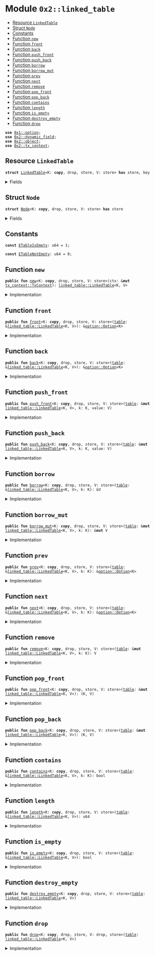 
<a name="0x2_linked_table"></a>

# Module `0x2::linked_table`



-  [Resource `LinkedTable`](#0x2_linked_table_LinkedTable)
-  [Struct `Node`](#0x2_linked_table_Node)
-  [Constants](#@Constants_0)
-  [Function `new`](#0x2_linked_table_new)
-  [Function `front`](#0x2_linked_table_front)
-  [Function `back`](#0x2_linked_table_back)
-  [Function `push_front`](#0x2_linked_table_push_front)
-  [Function `push_back`](#0x2_linked_table_push_back)
-  [Function `borrow`](#0x2_linked_table_borrow)
-  [Function `borrow_mut`](#0x2_linked_table_borrow_mut)
-  [Function `prev`](#0x2_linked_table_prev)
-  [Function `next`](#0x2_linked_table_next)
-  [Function `remove`](#0x2_linked_table_remove)
-  [Function `pop_front`](#0x2_linked_table_pop_front)
-  [Function `pop_back`](#0x2_linked_table_pop_back)
-  [Function `contains`](#0x2_linked_table_contains)
-  [Function `length`](#0x2_linked_table_length)
-  [Function `is_empty`](#0x2_linked_table_is_empty)
-  [Function `destroy_empty`](#0x2_linked_table_destroy_empty)
-  [Function `drop`](#0x2_linked_table_drop)


<pre><code><b>use</b> <a href="../../dependencies/move-stdlib/option.md#0x1_option">0x1::option</a>;
<b>use</b> <a href="../../dependencies/sui-framework/dynamic_field.md#0x2_dynamic_field">0x2::dynamic_field</a>;
<b>use</b> <a href="../../dependencies/sui-framework/object.md#0x2_object">0x2::object</a>;
<b>use</b> <a href="../../dependencies/sui-framework/tx_context.md#0x2_tx_context">0x2::tx_context</a>;
</code></pre>



<a name="0x2_linked_table_LinkedTable"></a>

## Resource `LinkedTable`



<pre><code><b>struct</b> <a href="../../dependencies/sui-framework/linked_table.md#0x2_linked_table_LinkedTable">LinkedTable</a>&lt;K: <b>copy</b>, drop, store, V: store&gt; <b>has</b> store, key
</code></pre>



<details>
<summary>Fields</summary>


<dl>
<dt>
<code>id: <a href="../../dependencies/sui-framework/object.md#0x2_object_UID">object::UID</a></code>
</dt>
<dd>

</dd>
<dt>
<code>size: u64</code>
</dt>
<dd>

</dd>
<dt>
<code>head: <a href="../../dependencies/move-stdlib/option.md#0x1_option_Option">option::Option</a>&lt;K&gt;</code>
</dt>
<dd>

</dd>
<dt>
<code>tail: <a href="../../dependencies/move-stdlib/option.md#0x1_option_Option">option::Option</a>&lt;K&gt;</code>
</dt>
<dd>

</dd>
</dl>


</details>

<a name="0x2_linked_table_Node"></a>

## Struct `Node`



<pre><code><b>struct</b> <a href="../../dependencies/sui-framework/linked_table.md#0x2_linked_table_Node">Node</a>&lt;K: <b>copy</b>, drop, store, V: store&gt; <b>has</b> store
</code></pre>



<details>
<summary>Fields</summary>


<dl>
<dt>
<code>prev: <a href="../../dependencies/move-stdlib/option.md#0x1_option_Option">option::Option</a>&lt;K&gt;</code>
</dt>
<dd>

</dd>
<dt>
<code>next: <a href="../../dependencies/move-stdlib/option.md#0x1_option_Option">option::Option</a>&lt;K&gt;</code>
</dt>
<dd>

</dd>
<dt>
<code>value: V</code>
</dt>
<dd>

</dd>
</dl>


</details>

<a name="@Constants_0"></a>

## Constants


<a name="0x2_linked_table_ETableIsEmpty"></a>



<pre><code><b>const</b> <a href="../../dependencies/sui-framework/linked_table.md#0x2_linked_table_ETableIsEmpty">ETableIsEmpty</a>: u64 = 1;
</code></pre>



<a name="0x2_linked_table_ETableNotEmpty"></a>



<pre><code><b>const</b> <a href="../../dependencies/sui-framework/linked_table.md#0x2_linked_table_ETableNotEmpty">ETableNotEmpty</a>: u64 = 0;
</code></pre>



<a name="0x2_linked_table_new"></a>

## Function `new`



<pre><code><b>public</b> <b>fun</b> <a href="../../dependencies/sui-framework/linked_table.md#0x2_linked_table_new">new</a>&lt;K: <b>copy</b>, drop, store, V: store&gt;(ctx: &<b>mut</b> <a href="../../dependencies/sui-framework/tx_context.md#0x2_tx_context_TxContext">tx_context::TxContext</a>): <a href="../../dependencies/sui-framework/linked_table.md#0x2_linked_table_LinkedTable">linked_table::LinkedTable</a>&lt;K, V&gt;
</code></pre>



<details>
<summary>Implementation</summary>


<pre><code><b>public</b> <b>fun</b> <a href="../../dependencies/sui-framework/linked_table.md#0x2_linked_table_new">new</a>&lt;K: <b>copy</b> + drop + store, V: store&gt;(ctx: &<b>mut</b> TxContext): <a href="../../dependencies/sui-framework/linked_table.md#0x2_linked_table_LinkedTable">LinkedTable</a>&lt;K, V&gt; {
    <a href="../../dependencies/sui-framework/linked_table.md#0x2_linked_table_LinkedTable">LinkedTable</a> {
        id: <a href="../../dependencies/sui-framework/object.md#0x2_object_new">object::new</a>(ctx),
        size: 0,
        head: <a href="../../dependencies/move-stdlib/option.md#0x1_option_none">option::none</a>(),
        tail: <a href="../../dependencies/move-stdlib/option.md#0x1_option_none">option::none</a>(),
    }
}
</code></pre>



</details>

<a name="0x2_linked_table_front"></a>

## Function `front`



<pre><code><b>public</b> <b>fun</b> <a href="../../dependencies/sui-framework/linked_table.md#0x2_linked_table_front">front</a>&lt;K: <b>copy</b>, drop, store, V: store&gt;(<a href="../../dependencies/sui-framework/table.md#0x2_table">table</a>: &<a href="../../dependencies/sui-framework/linked_table.md#0x2_linked_table_LinkedTable">linked_table::LinkedTable</a>&lt;K, V&gt;): &<a href="../../dependencies/move-stdlib/option.md#0x1_option_Option">option::Option</a>&lt;K&gt;
</code></pre>



<details>
<summary>Implementation</summary>


<pre><code><b>public</b> <b>fun</b> <a href="../../dependencies/sui-framework/linked_table.md#0x2_linked_table_front">front</a>&lt;K: <b>copy</b> + drop + store, V: store&gt;(<a href="../../dependencies/sui-framework/table.md#0x2_table">table</a>: &<a href="../../dependencies/sui-framework/linked_table.md#0x2_linked_table_LinkedTable">LinkedTable</a>&lt;K, V&gt;): &Option&lt;K&gt; {
    &<a href="../../dependencies/sui-framework/table.md#0x2_table">table</a>.head
}
</code></pre>



</details>

<a name="0x2_linked_table_back"></a>

## Function `back`



<pre><code><b>public</b> <b>fun</b> <a href="../../dependencies/sui-framework/linked_table.md#0x2_linked_table_back">back</a>&lt;K: <b>copy</b>, drop, store, V: store&gt;(<a href="../../dependencies/sui-framework/table.md#0x2_table">table</a>: &<a href="../../dependencies/sui-framework/linked_table.md#0x2_linked_table_LinkedTable">linked_table::LinkedTable</a>&lt;K, V&gt;): &<a href="../../dependencies/move-stdlib/option.md#0x1_option_Option">option::Option</a>&lt;K&gt;
</code></pre>



<details>
<summary>Implementation</summary>


<pre><code><b>public</b> <b>fun</b> <a href="../../dependencies/sui-framework/linked_table.md#0x2_linked_table_back">back</a>&lt;K: <b>copy</b> + drop + store, V: store&gt;(<a href="../../dependencies/sui-framework/table.md#0x2_table">table</a>: &<a href="../../dependencies/sui-framework/linked_table.md#0x2_linked_table_LinkedTable">LinkedTable</a>&lt;K, V&gt;): &Option&lt;K&gt; {
    &<a href="../../dependencies/sui-framework/table.md#0x2_table">table</a>.tail
}
</code></pre>



</details>

<a name="0x2_linked_table_push_front"></a>

## Function `push_front`



<pre><code><b>public</b> <b>fun</b> <a href="../../dependencies/sui-framework/linked_table.md#0x2_linked_table_push_front">push_front</a>&lt;K: <b>copy</b>, drop, store, V: store&gt;(<a href="../../dependencies/sui-framework/table.md#0x2_table">table</a>: &<b>mut</b> <a href="../../dependencies/sui-framework/linked_table.md#0x2_linked_table_LinkedTable">linked_table::LinkedTable</a>&lt;K, V&gt;, k: K, value: V)
</code></pre>



<details>
<summary>Implementation</summary>


<pre><code><b>public</b> <b>fun</b> <a href="../../dependencies/sui-framework/linked_table.md#0x2_linked_table_push_front">push_front</a>&lt;K: <b>copy</b> + drop + store, V: store&gt;(
    <a href="../../dependencies/sui-framework/table.md#0x2_table">table</a>: &<b>mut</b> <a href="../../dependencies/sui-framework/linked_table.md#0x2_linked_table_LinkedTable">LinkedTable</a>&lt;K, V&gt;,
    k: K,
    value: V,
) {
    <b>let</b> old_head = <a href="../../dependencies/move-stdlib/option.md#0x1_option_swap_or_fill">option::swap_or_fill</a>(&<b>mut</b> <a href="../../dependencies/sui-framework/table.md#0x2_table">table</a>.head, k);
    <b>if</b> (<a href="../../dependencies/move-stdlib/option.md#0x1_option_is_none">option::is_none</a>(&<a href="../../dependencies/sui-framework/table.md#0x2_table">table</a>.tail)) <a href="../../dependencies/move-stdlib/option.md#0x1_option_fill">option::fill</a>(&<b>mut</b> <a href="../../dependencies/sui-framework/table.md#0x2_table">table</a>.tail, k);
    <b>let</b> prev = <a href="../../dependencies/move-stdlib/option.md#0x1_option_none">option::none</a>();
    <b>let</b> next = <b>if</b> (<a href="../../dependencies/move-stdlib/option.md#0x1_option_is_some">option::is_some</a>(&old_head)) {
        <b>let</b> old_head_k = <a href="../../dependencies/move-stdlib/option.md#0x1_option_destroy_some">option::destroy_some</a>(old_head);
        field::borrow_mut&lt;K, <a href="../../dependencies/sui-framework/linked_table.md#0x2_linked_table_Node">Node</a>&lt;K, V&gt;&gt;(&<b>mut</b> <a href="../../dependencies/sui-framework/table.md#0x2_table">table</a>.id, old_head_k).prev = <a href="../../dependencies/move-stdlib/option.md#0x1_option_some">option::some</a>(k);
        <a href="../../dependencies/move-stdlib/option.md#0x1_option_some">option::some</a>(old_head_k)
    } <b>else</b> {
        <a href="../../dependencies/move-stdlib/option.md#0x1_option_none">option::none</a>()
    };
    field::add(&<b>mut</b> <a href="../../dependencies/sui-framework/table.md#0x2_table">table</a>.id, k, <a href="../../dependencies/sui-framework/linked_table.md#0x2_linked_table_Node">Node</a> { prev, next, value });
    <a href="../../dependencies/sui-framework/table.md#0x2_table">table</a>.size = <a href="../../dependencies/sui-framework/table.md#0x2_table">table</a>.size + 1;
}
</code></pre>



</details>

<a name="0x2_linked_table_push_back"></a>

## Function `push_back`



<pre><code><b>public</b> <b>fun</b> <a href="../../dependencies/sui-framework/linked_table.md#0x2_linked_table_push_back">push_back</a>&lt;K: <b>copy</b>, drop, store, V: store&gt;(<a href="../../dependencies/sui-framework/table.md#0x2_table">table</a>: &<b>mut</b> <a href="../../dependencies/sui-framework/linked_table.md#0x2_linked_table_LinkedTable">linked_table::LinkedTable</a>&lt;K, V&gt;, k: K, value: V)
</code></pre>



<details>
<summary>Implementation</summary>


<pre><code><b>public</b> <b>fun</b> <a href="../../dependencies/sui-framework/linked_table.md#0x2_linked_table_push_back">push_back</a>&lt;K: <b>copy</b> + drop + store, V: store&gt;(
    <a href="../../dependencies/sui-framework/table.md#0x2_table">table</a>: &<b>mut</b> <a href="../../dependencies/sui-framework/linked_table.md#0x2_linked_table_LinkedTable">LinkedTable</a>&lt;K, V&gt;,
    k: K,
    value: V,
) {
    <b>if</b> (<a href="../../dependencies/move-stdlib/option.md#0x1_option_is_none">option::is_none</a>(&<a href="../../dependencies/sui-framework/table.md#0x2_table">table</a>.head)) <a href="../../dependencies/move-stdlib/option.md#0x1_option_fill">option::fill</a>(&<b>mut</b> <a href="../../dependencies/sui-framework/table.md#0x2_table">table</a>.head, k);
    <b>let</b> old_tail = <a href="../../dependencies/move-stdlib/option.md#0x1_option_swap_or_fill">option::swap_or_fill</a>(&<b>mut</b> <a href="../../dependencies/sui-framework/table.md#0x2_table">table</a>.tail, k);
    <b>let</b> prev = <b>if</b> (<a href="../../dependencies/move-stdlib/option.md#0x1_option_is_some">option::is_some</a>(&old_tail)) {
        <b>let</b> old_tail_k = <a href="../../dependencies/move-stdlib/option.md#0x1_option_destroy_some">option::destroy_some</a>(old_tail);
        field::borrow_mut&lt;K, <a href="../../dependencies/sui-framework/linked_table.md#0x2_linked_table_Node">Node</a>&lt;K, V&gt;&gt;(&<b>mut</b> <a href="../../dependencies/sui-framework/table.md#0x2_table">table</a>.id, old_tail_k).next = <a href="../../dependencies/move-stdlib/option.md#0x1_option_some">option::some</a>(k);
        <a href="../../dependencies/move-stdlib/option.md#0x1_option_some">option::some</a>(old_tail_k)
    } <b>else</b> {
        <a href="../../dependencies/move-stdlib/option.md#0x1_option_none">option::none</a>()
    };
    <b>let</b> next = <a href="../../dependencies/move-stdlib/option.md#0x1_option_none">option::none</a>();
    field::add(&<b>mut</b> <a href="../../dependencies/sui-framework/table.md#0x2_table">table</a>.id, k, <a href="../../dependencies/sui-framework/linked_table.md#0x2_linked_table_Node">Node</a> { prev, next, value });
    <a href="../../dependencies/sui-framework/table.md#0x2_table">table</a>.size = <a href="../../dependencies/sui-framework/table.md#0x2_table">table</a>.size + 1;
}
</code></pre>



</details>

<a name="0x2_linked_table_borrow"></a>

## Function `borrow`



<pre><code><b>public</b> <b>fun</b> <a href="../../dependencies/sui-framework/linked_table.md#0x2_linked_table_borrow">borrow</a>&lt;K: <b>copy</b>, drop, store, V: store&gt;(<a href="../../dependencies/sui-framework/table.md#0x2_table">table</a>: &<a href="../../dependencies/sui-framework/linked_table.md#0x2_linked_table_LinkedTable">linked_table::LinkedTable</a>&lt;K, V&gt;, k: K): &V
</code></pre>



<details>
<summary>Implementation</summary>


<pre><code><b>public</b> <b>fun</b> <a href="../../dependencies/sui-framework/linked_table.md#0x2_linked_table_borrow">borrow</a>&lt;K: <b>copy</b> + drop + store, V: store&gt;(<a href="../../dependencies/sui-framework/table.md#0x2_table">table</a>: &<a href="../../dependencies/sui-framework/linked_table.md#0x2_linked_table_LinkedTable">LinkedTable</a>&lt;K, V&gt;, k: K): &V {
    &field::borrow&lt;K, <a href="../../dependencies/sui-framework/linked_table.md#0x2_linked_table_Node">Node</a>&lt;K, V&gt;&gt;(&<a href="../../dependencies/sui-framework/table.md#0x2_table">table</a>.id, k).value
}
</code></pre>



</details>

<a name="0x2_linked_table_borrow_mut"></a>

## Function `borrow_mut`



<pre><code><b>public</b> <b>fun</b> <a href="../../dependencies/sui-framework/linked_table.md#0x2_linked_table_borrow_mut">borrow_mut</a>&lt;K: <b>copy</b>, drop, store, V: store&gt;(<a href="../../dependencies/sui-framework/table.md#0x2_table">table</a>: &<b>mut</b> <a href="../../dependencies/sui-framework/linked_table.md#0x2_linked_table_LinkedTable">linked_table::LinkedTable</a>&lt;K, V&gt;, k: K): &<b>mut</b> V
</code></pre>



<details>
<summary>Implementation</summary>


<pre><code><b>public</b> <b>fun</b> <a href="../../dependencies/sui-framework/linked_table.md#0x2_linked_table_borrow_mut">borrow_mut</a>&lt;K: <b>copy</b> + drop + store, V: store&gt;(
    <a href="../../dependencies/sui-framework/table.md#0x2_table">table</a>: &<b>mut</b> <a href="../../dependencies/sui-framework/linked_table.md#0x2_linked_table_LinkedTable">LinkedTable</a>&lt;K, V&gt;,
    k: K,
): &<b>mut</b> V {
    &<b>mut</b> field::borrow_mut&lt;K, <a href="../../dependencies/sui-framework/linked_table.md#0x2_linked_table_Node">Node</a>&lt;K, V&gt;&gt;(&<b>mut</b> <a href="../../dependencies/sui-framework/table.md#0x2_table">table</a>.id, k).value
}
</code></pre>



</details>

<a name="0x2_linked_table_prev"></a>

## Function `prev`



<pre><code><b>public</b> <b>fun</b> <a href="../../dependencies/sui-framework/linked_table.md#0x2_linked_table_prev">prev</a>&lt;K: <b>copy</b>, drop, store, V: store&gt;(<a href="../../dependencies/sui-framework/table.md#0x2_table">table</a>: &<a href="../../dependencies/sui-framework/linked_table.md#0x2_linked_table_LinkedTable">linked_table::LinkedTable</a>&lt;K, V&gt;, k: K): &<a href="../../dependencies/move-stdlib/option.md#0x1_option_Option">option::Option</a>&lt;K&gt;
</code></pre>



<details>
<summary>Implementation</summary>


<pre><code><b>public</b> <b>fun</b> <a href="../../dependencies/sui-framework/linked_table.md#0x2_linked_table_prev">prev</a>&lt;K: <b>copy</b> + drop + store, V: store&gt;(<a href="../../dependencies/sui-framework/table.md#0x2_table">table</a>: &<a href="../../dependencies/sui-framework/linked_table.md#0x2_linked_table_LinkedTable">LinkedTable</a>&lt;K, V&gt;, k: K): &Option&lt;K&gt; {
    &field::borrow&lt;K, <a href="../../dependencies/sui-framework/linked_table.md#0x2_linked_table_Node">Node</a>&lt;K, V&gt;&gt;(&<a href="../../dependencies/sui-framework/table.md#0x2_table">table</a>.id, k).prev
}
</code></pre>



</details>

<a name="0x2_linked_table_next"></a>

## Function `next`



<pre><code><b>public</b> <b>fun</b> <a href="../../dependencies/sui-framework/linked_table.md#0x2_linked_table_next">next</a>&lt;K: <b>copy</b>, drop, store, V: store&gt;(<a href="../../dependencies/sui-framework/table.md#0x2_table">table</a>: &<a href="../../dependencies/sui-framework/linked_table.md#0x2_linked_table_LinkedTable">linked_table::LinkedTable</a>&lt;K, V&gt;, k: K): &<a href="../../dependencies/move-stdlib/option.md#0x1_option_Option">option::Option</a>&lt;K&gt;
</code></pre>



<details>
<summary>Implementation</summary>


<pre><code><b>public</b> <b>fun</b> <a href="../../dependencies/sui-framework/linked_table.md#0x2_linked_table_next">next</a>&lt;K: <b>copy</b> + drop + store, V: store&gt;(<a href="../../dependencies/sui-framework/table.md#0x2_table">table</a>: &<a href="../../dependencies/sui-framework/linked_table.md#0x2_linked_table_LinkedTable">LinkedTable</a>&lt;K, V&gt;, k: K): &Option&lt;K&gt; {
    &field::borrow&lt;K, <a href="../../dependencies/sui-framework/linked_table.md#0x2_linked_table_Node">Node</a>&lt;K, V&gt;&gt;(&<a href="../../dependencies/sui-framework/table.md#0x2_table">table</a>.id, k).next
}
</code></pre>



</details>

<a name="0x2_linked_table_remove"></a>

## Function `remove`



<pre><code><b>public</b> <b>fun</b> <a href="../../dependencies/sui-framework/linked_table.md#0x2_linked_table_remove">remove</a>&lt;K: <b>copy</b>, drop, store, V: store&gt;(<a href="../../dependencies/sui-framework/table.md#0x2_table">table</a>: &<b>mut</b> <a href="../../dependencies/sui-framework/linked_table.md#0x2_linked_table_LinkedTable">linked_table::LinkedTable</a>&lt;K, V&gt;, k: K): V
</code></pre>



<details>
<summary>Implementation</summary>


<pre><code><b>public</b> <b>fun</b> <a href="../../dependencies/sui-framework/linked_table.md#0x2_linked_table_remove">remove</a>&lt;K: <b>copy</b> + drop + store, V: store&gt;(<a href="../../dependencies/sui-framework/table.md#0x2_table">table</a>: &<b>mut</b> <a href="../../dependencies/sui-framework/linked_table.md#0x2_linked_table_LinkedTable">LinkedTable</a>&lt;K, V&gt;, k: K): V {
    <b>let</b> <a href="../../dependencies/sui-framework/linked_table.md#0x2_linked_table_Node">Node</a>&lt;K, V&gt; { prev, next, value } = field::remove(&<b>mut</b> <a href="../../dependencies/sui-framework/table.md#0x2_table">table</a>.id, k);
    <a href="../../dependencies/sui-framework/table.md#0x2_table">table</a>.size = <a href="../../dependencies/sui-framework/table.md#0x2_table">table</a>.size - 1;
    <b>if</b> (<a href="../../dependencies/move-stdlib/option.md#0x1_option_is_some">option::is_some</a>(&prev)) {
        field::borrow_mut&lt;K, <a href="../../dependencies/sui-framework/linked_table.md#0x2_linked_table_Node">Node</a>&lt;K, V&gt;&gt;(&<b>mut</b> <a href="../../dependencies/sui-framework/table.md#0x2_table">table</a>.id, *<a href="../../dependencies/move-stdlib/option.md#0x1_option_borrow">option::borrow</a>(&prev)).next = next
    };
    <b>if</b> (<a href="../../dependencies/move-stdlib/option.md#0x1_option_is_some">option::is_some</a>(&next)) {
        field::borrow_mut&lt;K, <a href="../../dependencies/sui-framework/linked_table.md#0x2_linked_table_Node">Node</a>&lt;K, V&gt;&gt;(&<b>mut</b> <a href="../../dependencies/sui-framework/table.md#0x2_table">table</a>.id, *<a href="../../dependencies/move-stdlib/option.md#0x1_option_borrow">option::borrow</a>(&next)).prev = prev
    };
    <b>if</b> (<a href="../../dependencies/move-stdlib/option.md#0x1_option_borrow">option::borrow</a>(&<a href="../../dependencies/sui-framework/table.md#0x2_table">table</a>.head) == &k) <a href="../../dependencies/sui-framework/table.md#0x2_table">table</a>.head = next;
    <b>if</b> (<a href="../../dependencies/move-stdlib/option.md#0x1_option_borrow">option::borrow</a>(&<a href="../../dependencies/sui-framework/table.md#0x2_table">table</a>.tail) == &k) <a href="../../dependencies/sui-framework/table.md#0x2_table">table</a>.tail = prev;
    value
}
</code></pre>



</details>

<a name="0x2_linked_table_pop_front"></a>

## Function `pop_front`



<pre><code><b>public</b> <b>fun</b> <a href="../../dependencies/sui-framework/linked_table.md#0x2_linked_table_pop_front">pop_front</a>&lt;K: <b>copy</b>, drop, store, V: store&gt;(<a href="../../dependencies/sui-framework/table.md#0x2_table">table</a>: &<b>mut</b> <a href="../../dependencies/sui-framework/linked_table.md#0x2_linked_table_LinkedTable">linked_table::LinkedTable</a>&lt;K, V&gt;): (K, V)
</code></pre>



<details>
<summary>Implementation</summary>


<pre><code><b>public</b> <b>fun</b> <a href="../../dependencies/sui-framework/linked_table.md#0x2_linked_table_pop_front">pop_front</a>&lt;K: <b>copy</b> + drop + store, V: store&gt;(<a href="../../dependencies/sui-framework/table.md#0x2_table">table</a>: &<b>mut</b> <a href="../../dependencies/sui-framework/linked_table.md#0x2_linked_table_LinkedTable">LinkedTable</a>&lt;K, V&gt;): (K, V) {
    <b>assert</b>!(<a href="../../dependencies/move-stdlib/option.md#0x1_option_is_some">option::is_some</a>(&<a href="../../dependencies/sui-framework/table.md#0x2_table">table</a>.head), <a href="../../dependencies/sui-framework/linked_table.md#0x2_linked_table_ETableIsEmpty">ETableIsEmpty</a>);
    <b>let</b> head = *<a href="../../dependencies/move-stdlib/option.md#0x1_option_borrow">option::borrow</a>(&<a href="../../dependencies/sui-framework/table.md#0x2_table">table</a>.head);
    (head, <a href="../../dependencies/sui-framework/linked_table.md#0x2_linked_table_remove">remove</a>(<a href="../../dependencies/sui-framework/table.md#0x2_table">table</a>, head))
}
</code></pre>



</details>

<a name="0x2_linked_table_pop_back"></a>

## Function `pop_back`



<pre><code><b>public</b> <b>fun</b> <a href="../../dependencies/sui-framework/linked_table.md#0x2_linked_table_pop_back">pop_back</a>&lt;K: <b>copy</b>, drop, store, V: store&gt;(<a href="../../dependencies/sui-framework/table.md#0x2_table">table</a>: &<b>mut</b> <a href="../../dependencies/sui-framework/linked_table.md#0x2_linked_table_LinkedTable">linked_table::LinkedTable</a>&lt;K, V&gt;): (K, V)
</code></pre>



<details>
<summary>Implementation</summary>


<pre><code><b>public</b> <b>fun</b> <a href="../../dependencies/sui-framework/linked_table.md#0x2_linked_table_pop_back">pop_back</a>&lt;K: <b>copy</b> + drop + store, V: store&gt;(<a href="../../dependencies/sui-framework/table.md#0x2_table">table</a>: &<b>mut</b> <a href="../../dependencies/sui-framework/linked_table.md#0x2_linked_table_LinkedTable">LinkedTable</a>&lt;K, V&gt;): (K, V) {
    <b>assert</b>!(<a href="../../dependencies/move-stdlib/option.md#0x1_option_is_some">option::is_some</a>(&<a href="../../dependencies/sui-framework/table.md#0x2_table">table</a>.tail), <a href="../../dependencies/sui-framework/linked_table.md#0x2_linked_table_ETableIsEmpty">ETableIsEmpty</a>);
    <b>let</b> tail = *<a href="../../dependencies/move-stdlib/option.md#0x1_option_borrow">option::borrow</a>(&<a href="../../dependencies/sui-framework/table.md#0x2_table">table</a>.tail);
    (tail, <a href="../../dependencies/sui-framework/linked_table.md#0x2_linked_table_remove">remove</a>(<a href="../../dependencies/sui-framework/table.md#0x2_table">table</a>, tail))
}
</code></pre>



</details>

<a name="0x2_linked_table_contains"></a>

## Function `contains`



<pre><code><b>public</b> <b>fun</b> <a href="../../dependencies/sui-framework/linked_table.md#0x2_linked_table_contains">contains</a>&lt;K: <b>copy</b>, drop, store, V: store&gt;(<a href="../../dependencies/sui-framework/table.md#0x2_table">table</a>: &<a href="../../dependencies/sui-framework/linked_table.md#0x2_linked_table_LinkedTable">linked_table::LinkedTable</a>&lt;K, V&gt;, k: K): bool
</code></pre>



<details>
<summary>Implementation</summary>


<pre><code><b>public</b> <b>fun</b> <a href="../../dependencies/sui-framework/linked_table.md#0x2_linked_table_contains">contains</a>&lt;K: <b>copy</b> + drop + store, V: store&gt;(<a href="../../dependencies/sui-framework/table.md#0x2_table">table</a>: &<a href="../../dependencies/sui-framework/linked_table.md#0x2_linked_table_LinkedTable">LinkedTable</a>&lt;K, V&gt;, k: K): bool {
    field::exists_with_type&lt;K, <a href="../../dependencies/sui-framework/linked_table.md#0x2_linked_table_Node">Node</a>&lt;K, V&gt;&gt;(&<a href="../../dependencies/sui-framework/table.md#0x2_table">table</a>.id, k)
}
</code></pre>



</details>

<a name="0x2_linked_table_length"></a>

## Function `length`



<pre><code><b>public</b> <b>fun</b> <a href="../../dependencies/sui-framework/linked_table.md#0x2_linked_table_length">length</a>&lt;K: <b>copy</b>, drop, store, V: store&gt;(<a href="../../dependencies/sui-framework/table.md#0x2_table">table</a>: &<a href="../../dependencies/sui-framework/linked_table.md#0x2_linked_table_LinkedTable">linked_table::LinkedTable</a>&lt;K, V&gt;): u64
</code></pre>



<details>
<summary>Implementation</summary>


<pre><code><b>public</b> <b>fun</b> <a href="../../dependencies/sui-framework/linked_table.md#0x2_linked_table_length">length</a>&lt;K: <b>copy</b> + drop + store, V: store&gt;(<a href="../../dependencies/sui-framework/table.md#0x2_table">table</a>: &<a href="../../dependencies/sui-framework/linked_table.md#0x2_linked_table_LinkedTable">LinkedTable</a>&lt;K, V&gt;): u64 {
    <a href="../../dependencies/sui-framework/table.md#0x2_table">table</a>.size
}
</code></pre>



</details>

<a name="0x2_linked_table_is_empty"></a>

## Function `is_empty`



<pre><code><b>public</b> <b>fun</b> <a href="../../dependencies/sui-framework/linked_table.md#0x2_linked_table_is_empty">is_empty</a>&lt;K: <b>copy</b>, drop, store, V: store&gt;(<a href="../../dependencies/sui-framework/table.md#0x2_table">table</a>: &<a href="../../dependencies/sui-framework/linked_table.md#0x2_linked_table_LinkedTable">linked_table::LinkedTable</a>&lt;K, V&gt;): bool
</code></pre>



<details>
<summary>Implementation</summary>


<pre><code><b>public</b> <b>fun</b> <a href="../../dependencies/sui-framework/linked_table.md#0x2_linked_table_is_empty">is_empty</a>&lt;K: <b>copy</b> + drop + store, V: store&gt;(<a href="../../dependencies/sui-framework/table.md#0x2_table">table</a>: &<a href="../../dependencies/sui-framework/linked_table.md#0x2_linked_table_LinkedTable">LinkedTable</a>&lt;K, V&gt;): bool {
    <a href="../../dependencies/sui-framework/table.md#0x2_table">table</a>.size == 0
}
</code></pre>



</details>

<a name="0x2_linked_table_destroy_empty"></a>

## Function `destroy_empty`



<pre><code><b>public</b> <b>fun</b> <a href="../../dependencies/sui-framework/linked_table.md#0x2_linked_table_destroy_empty">destroy_empty</a>&lt;K: <b>copy</b>, drop, store, V: store&gt;(<a href="../../dependencies/sui-framework/table.md#0x2_table">table</a>: <a href="../../dependencies/sui-framework/linked_table.md#0x2_linked_table_LinkedTable">linked_table::LinkedTable</a>&lt;K, V&gt;)
</code></pre>



<details>
<summary>Implementation</summary>


<pre><code><b>public</b> <b>fun</b> <a href="../../dependencies/sui-framework/linked_table.md#0x2_linked_table_destroy_empty">destroy_empty</a>&lt;K: <b>copy</b> + drop + store, V: store&gt;(<a href="../../dependencies/sui-framework/table.md#0x2_table">table</a>: <a href="../../dependencies/sui-framework/linked_table.md#0x2_linked_table_LinkedTable">LinkedTable</a>&lt;K, V&gt;) {
    <b>let</b> <a href="../../dependencies/sui-framework/linked_table.md#0x2_linked_table_LinkedTable">LinkedTable</a> { id, size, head: _, tail: _ } = <a href="../../dependencies/sui-framework/table.md#0x2_table">table</a>;
    <b>assert</b>!(size == 0, <a href="../../dependencies/sui-framework/linked_table.md#0x2_linked_table_ETableNotEmpty">ETableNotEmpty</a>);
    <a href="../../dependencies/sui-framework/object.md#0x2_object_delete">object::delete</a>(id)
}
</code></pre>



</details>

<a name="0x2_linked_table_drop"></a>

## Function `drop`



<pre><code><b>public</b> <b>fun</b> <a href="../../dependencies/sui-framework/linked_table.md#0x2_linked_table_drop">drop</a>&lt;K: <b>copy</b>, drop, store, V: drop, store&gt;(<a href="../../dependencies/sui-framework/table.md#0x2_table">table</a>: <a href="../../dependencies/sui-framework/linked_table.md#0x2_linked_table_LinkedTable">linked_table::LinkedTable</a>&lt;K, V&gt;)
</code></pre>



<details>
<summary>Implementation</summary>


<pre><code><b>public</b> <b>fun</b> <a href="../../dependencies/sui-framework/linked_table.md#0x2_linked_table_drop">drop</a>&lt;K: <b>copy</b> + drop + store, V: drop + store&gt;(<a href="../../dependencies/sui-framework/table.md#0x2_table">table</a>: <a href="../../dependencies/sui-framework/linked_table.md#0x2_linked_table_LinkedTable">LinkedTable</a>&lt;K, V&gt;) {
    <b>let</b> <a href="../../dependencies/sui-framework/linked_table.md#0x2_linked_table_LinkedTable">LinkedTable</a> { id, size: _, head: _, tail: _ } = <a href="../../dependencies/sui-framework/table.md#0x2_table">table</a>;
    <a href="../../dependencies/sui-framework/object.md#0x2_object_delete">object::delete</a>(id)
}
</code></pre>



</details>
